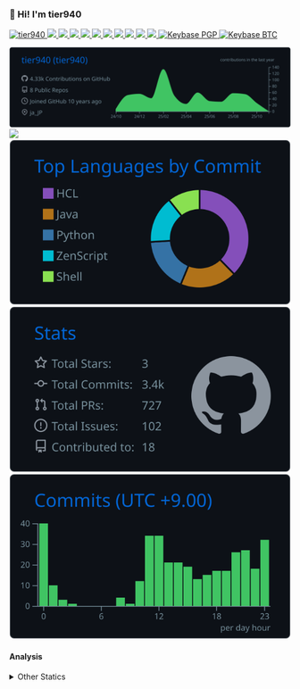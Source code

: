 ### 👋 Hi! I'm tier940

<p align="left"> 
  <a href="https://github.com/tier940/tier940/">
    <img src="https://komarev.com/ghpvc/?username=tier940" alt="tier940" />
  </a>
  <a href="http://twitter.com/tier940">
    <img height="20" src="https://img.shields.io/twitter/follow/tier940?label=Twitter&logo=twitter&style=flat" />
  </a>
  <a href="https://github.com/tier940">
    <img height="20" src="https://img.shields.io/github/followers/tier940?label=follow&logo=github&style=flat" />
  </a>
  <a href="https://www.reddit.com/user/tier940">
    <img height="20" src="https://img.shields.io/reddit/user-karma/combined/tier940?label=Reddit&logo=reddit&style=flat" />
  </a>
  <a href="https://stackoverflow.com/users/17317833/tier940">
    <img height="20" src="https://img.shields.io/stackexchange/stackoverflow/r/17317833?label=StackOverflow&logo=stack-overflow&style=flat" />
  </a>
  <a href="https://zenn.dev/tier940">
    <img height="20" src="https://zenn.badge.nikaera.com/s/tier940/likes" />
  </a>
  <a href="https://zenn.dev/tier940">
    <img height="20" src="https://zenn.badge.nikaera.com/s/tier940/followers" />
  </a>
  <a href="https://zenn.dev/tier940">
    <img height="20" src="https://zenn.badge.nikaera.com/s/tier940/articles" />
  </a>
  <a href="http://qiita.com/tier940">
    <img height="20" src="https://qiita-badge.apiapi.app/s/tier940/posts.svg" />
  </a>
  <a href="http://qiita.com/tier940">
    <img height="20" src="https://qiita-badge.apiapi.app/s/tier940/contributions.svg" />
  </a>
  <a href="https://github.com/tier940/tier940/">
    <img height="20" src="https://github.com/tier940/tier940/actions/workflows/main.yml/badge.svg" />
  </a>
  <a href="https://keybase.io/tier940">
    <img alt="Keybase PGP" src="https://img.shields.io/keybase/pgp/tier940">
  </a>
  <a href="https://keybase.io/tier940">
    <img alt="Keybase BTC" src="https://img.shields.io/keybase/btc/tier940">
  </a>
</p>

[![](https://raw.githubusercontent.com/tier940/tier940/main/profile-summary-card-output/github_dark/0-profile-details.svg)](https://github.com/vn7n24fzkq/github-profile-summary-cards)
[![](https://raw.githubusercontent.com/tier940/tier940/main/profile-summary-card-output/github_dark/1-repos-per-language.svg)](https://github.com/vn7n24fzkq/github-profile-summary-cards) [![](https://raw.githubusercontent.com/tier940/tier940/main/profile-summary-card-output/github_dark/2-most-commit-language.svg)](https://github.com/vn7n24fzkq/github-profile-summary-cards)
[![](https://raw.githubusercontent.com/tier940/tier940/main/profile-summary-card-output/github_dark/3-stats.svg)](https://github.com/vn7n24fzkq/github-profile-summary-cards) [![](https://raw.githubusercontent.com/tier940/tier940/main/profile-summary-card-output/github_dark/4-productive-time.svg)](https://github.com/vn7n24fzkq/github-profile-summary-cards)


#### Analysis
<!-- <img height="150" src="https://github.com/tier940/tier940/blob/master/images/stat.svg" alt="Alternative Text"/> -->

<details>
  <summary>Other Statics</summary>
  <!--START_SECTION:waka-->
![Code Time](http://img.shields.io/badge/Code%20Time-5%2C212%20hrs%2045%20mins-blue)

**🐱 My GitHub Data** 

> 📦 45.7 kB Used in GitHub's Storage 
 > 
> 💼 Opted to Hire
 > 
> 📜 12 Public Repositories 
 > 
> 🔑 6 Private Repositories 
 > 
**I'm an Early 🐤** 

```text
🌞 Morning                2421 commits        ████░░░░░░░░░░░░░░░░░░░░░   16.42 % 
🌆 Daytime                5438 commits        █████████░░░░░░░░░░░░░░░░   36.89 % 
🌃 Evening                5381 commits        █████████░░░░░░░░░░░░░░░░   36.50 % 
🌙 Night                  1501 commits        ███░░░░░░░░░░░░░░░░░░░░░░   10.18 % 
```
📅 **I'm Most Productive on Saturday** 

```text
Monday                   1506 commits        ███░░░░░░░░░░░░░░░░░░░░░░   10.22 % 
Tuesday                  2361 commits        ████░░░░░░░░░░░░░░░░░░░░░   16.02 % 
Wednesday                1788 commits        ███░░░░░░░░░░░░░░░░░░░░░░   12.13 % 
Thursday                 1523 commits        ███░░░░░░░░░░░░░░░░░░░░░░   10.33 % 
Friday                   2109 commits        ████░░░░░░░░░░░░░░░░░░░░░   14.31 % 
Saturday                 2797 commits        █████░░░░░░░░░░░░░░░░░░░░   18.97 % 
Sunday                   2657 commits        █████░░░░░░░░░░░░░░░░░░░░   18.02 % 
```


📊 **This Week I Spent My Time On** 

```text
🕑︎ Time Zone: Asia/Tokyo

💬 Programming Languages: 
Other                    30 hrs 47 mins      ████████████████████░░░░░   78.02 % 
Java                     4 hrs 52 mins       ███░░░░░░░░░░░░░░░░░░░░░░   12.34 % 
Markdown                 1 hr 23 mins        █░░░░░░░░░░░░░░░░░░░░░░░░   03.52 % 
INI                      24 mins             ░░░░░░░░░░░░░░░░░░░░░░░░░   01.02 % 
JSON                     22 mins             ░░░░░░░░░░░░░░░░░░░░░░░░░   00.93 % 

🔥 Editors: 
Chrome                   31 hrs 36 mins      ████████████████████░░░░░   80.10 % 
VS Code                  3 hrs 7 mins        ██░░░░░░░░░░░░░░░░░░░░░░░   07.93 % 
IntelliJ IDEA            2 hrs 55 mins       ██░░░░░░░░░░░░░░░░░░░░░░░   07.42 % 
Edge                     1 hr 47 mins        █░░░░░░░░░░░░░░░░░░░░░░░░   04.56 % 

💻 Operating System: 
Windows                  38 hrs              ████████████████████████░   96.29 % 
Mac                      1 hr 4 mins         █░░░░░░░░░░░░░░░░░░░░░░░░   02.74 % 
Linux                    23 mins             ░░░░░░░░░░░░░░░░░░░░░░░░░   00.98 % 
```

**I Mostly Code in Java** 

```text
Java                     13 repos            ████████████░░░░░░░░░░░░░   50.00 % 
ZenScript                3 repos             ███░░░░░░░░░░░░░░░░░░░░░░   11.54 % 
Shell                    2 repos             ██░░░░░░░░░░░░░░░░░░░░░░░   07.69 % 
Python                   2 repos             ██░░░░░░░░░░░░░░░░░░░░░░░   07.69 % 
HTML                     1 repo              █░░░░░░░░░░░░░░░░░░░░░░░░   03.85 % 
```



**Timeline**

![Lines of Code chart](https://raw.githubusercontent.com/tier940/tier940/main/assets/bar_graph.png)


 Last Updated on 12/02/2025 00:58:38 UTC
<!--END_SECTION:waka-->
</details>
